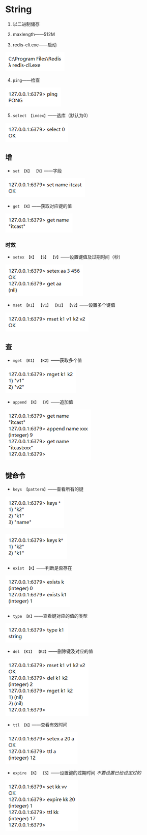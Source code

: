 # String

1. 以二进制储存

2. maxlength——512M

3. redis-cli.exe——启动

![1558602911209](String.assets/1558602911209.png)

4. `ping`——检查

![1558602972072](String.assets/1558602972072.png)

5. `select 【index】`——选库（默认为0）

![1558603131432](String.assets/1558603131432.png)

## 增

- `set 【K】 【V】`——字段

![1558603121268](String.assets/1558603121268.png)

- `get 【K】`——获取对应键的值

![1558603158951](String.assets/1558603158951.png)

### 时效

- `setex 【K】 【S】 【V】`——设置键值及过期时间（秒）

![1558603218208](String.assets/1558603218208.png)

- `mset 【K1】 【V1】 【K2】 【V2】`——设置多个键值

![1558603421719](String.assets/1558603421719.png)

## 查

- `mget 【K1】 【K2】`——获取多个值

![1558603654451](String.assets/1558603654451.png)

- `append 【K】 【V】`——追加值

![1558603545517](String.assets/1558603545517.png)

## 键命令

- `keys 【pattern】`——查看所有的键

![1558603885381](String.assets/1558603885381.png)

![1558603919383](String.assets/1558603919383.png)

- `exist 【K】`——判断是否存在

![1558604106222](String.assets/1558604106222.png)

- `type 【K】`——查看键对应的值的类型

![1558604191524](String.assets/1558604191524.png)

- `del 【K1】 【K2】`——删除键及对应的值

![1558609307651](String.assets/1558609307651.png)

- `ttl 【K】`——查看有效时间

![1558609200419](String.assets/1558609200419.png)

- `expire 【K】 【S】`——设置键的过期时间 *不要设置已经设定过的*

![1558609765042](String.assets/1558609765042.png)

